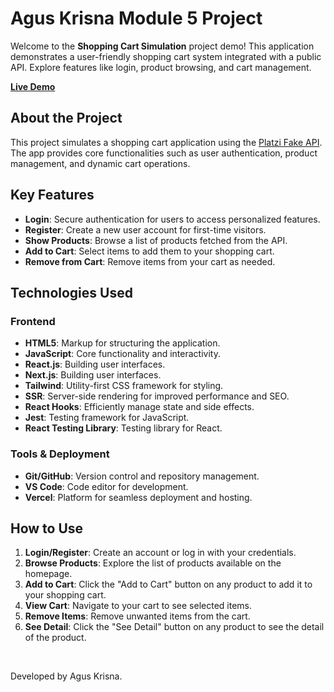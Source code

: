 # Agus Krisna Module 5 Project

Welcome to the **Shopping Cart Simulation** project demo! This application demonstrates a user-friendly shopping cart system integrated with a public API. Explore features like login, product browsing, and cart management.

[**Live Demo**](https://next-js-chi-umber-18.vercel.app/)

## About the Project
This project simulates a shopping cart application using the [Platzi Fake API](https://fakeapi.platzi.com/en/about/introduction/). The app provides core functionalities such as user authentication, product management, and dynamic cart operations.

## Key Features
- **Login**: Secure authentication for users to access personalized features.
- **Register**: Create a new user account for first-time visitors.
- **Show Products**: Browse a list of products fetched from the API.
- **Add to Cart**: Select items to add them to your shopping cart.
- **Remove from Cart**: Remove items from your cart as needed.

## Technologies Used

### Frontend
- **HTML5**: Markup for structuring the application.
- **JavaScript**: Core functionality and interactivity.
- **React.js**: Building user interfaces.
- **Next.js**: Building user interfaces.
- **Tailwind**: Utility-first CSS framework for styling.
- **SSR**: Server-side rendering for improved performance and SEO.
- **React Hooks**: Efficiently manage state and side effects.
- **Jest**: Testing framework for JavaScript.
- **React Testing Library**: Testing library for React.

### Tools & Deployment
- **Git/GitHub**: Version control and repository management.
- **VS Code**: Code editor for development.
- **Vercel**: Platform for seamless deployment and hosting.

## How to Use
1. **Login/Register**: Create an account or log in with your credentials.
2. **Browse Products**: Explore the list of products available on the homepage.
3. **Add to Cart**: Click the "Add to Cart" button on any product to add it to your shopping cart.
4. **View Cart**: Navigate to your cart to see selected items.
5. **Remove Items**: Remove unwanted items from the cart.
6. **See Detail**: Click the "See Detail" button on any product to see the detail of the product.

<br>

Developed by Agus Krisna.